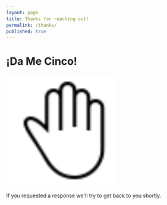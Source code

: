 ```yaml
---
layout: page
title: Thanks for reaching out!
permalink: /thanks/
published: true
---
```

# ¡Da Me Cinco!
<img src="/images/high-five.svg" width="300px"/>

If you requested a response we'll try to get back to you shortly.
